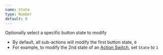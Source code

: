 ```yaml
---
name: State
type: Number
default: 0
---
```


Optionally select a specific button state to modify
- By default, all sub-actions will modify the first button state, `0`
- For example, to modify the 2nd state of an [Action Switch](https://streamdeck.streamer.bot/guide/keys#action-switch), set `State` to `1`
